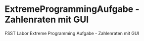 # ExtremeProgrammingAufgabe - Zahlenraten mit GUI
FSST Labor Extreme Programming Aufgabe - Zahlenraten mit GUI

